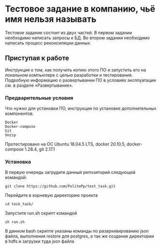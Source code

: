 # Тестовое задание в компанию, чьё имя нельзя называть
Тестовое задание состоит из двух частей. В первом задании необходимо написать запросы к БД. Во втором задании необходимо написать процесс реконсиляции данных.

## Приступая к работе

Инструкция о том, как получить копию этого ПО и запустить его на локальном компьютере с целью разработки и тестирования. Подробную информацию о развертывании ПО в условиях эксплуатации см. в разделе «Развертывание».

### Предварительные условия

Что нужно для установки ПО, инструкции по установке дополнительных компонентов.

```
Docker
Docker-compose
Git
Unzip
```
Протестировано на ОС Ubuntu 18.04.5 LTS, docker 20.10.5, docker-compose 1.28.4, git 2.17.1

### Установка

В первую очередь загрудите данный репозиторий следующей командой:

```
git clone https://github.com/PolitePp/test_task.git
```

Перейдите в корневую директорию проекта

```
cd tesk_task/
```

Запустите run.sh скрипт командой

```
sh run.sh
```

В данном bash скрипте указаны команды по разархивированию json файла, выполнения restore для postgres, а так же создание директории в hdfs и загрузки туда json файла